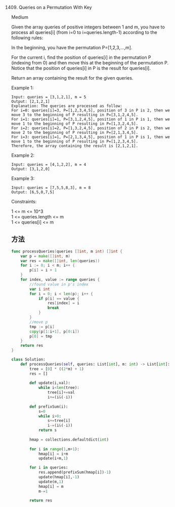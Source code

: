 1409. Queries on a Permutation With Key


Medium


Given the array queries of positive integers between 1 and m, you have to process all queries[i] (from i=0 to i=queries.length-1) according to the following rules:

In the beginning, you have the permutation P=[1,2,3,...,m].

For the current i, find the position of queries[i] in the permutation P (indexing from 0) and then move this at the beginning of the permutation P. Notice that the position of queries[i] in P is the result for queries[i].

Return an array containing the result for the given queries.

 

Example 1:

```
Input: queries = [3,1,2,1], m = 5
Output: [2,1,2,1] 
Explanation: The queries are processed as follow: 
For i=0: queries[i]=3, P=[1,2,3,4,5], position of 3 in P is 2, then we move 3 to the beginning of P resulting in P=[3,1,2,4,5]. 
For i=1: queries[i]=1, P=[3,1,2,4,5], position of 1 in P is 1, then we move 1 to the beginning of P resulting in P=[1,3,2,4,5]. 
For i=2: queries[i]=2, P=[1,3,2,4,5], position of 2 in P is 2, then we move 2 to the beginning of P resulting in P=[2,1,3,4,5]. 
For i=3: queries[i]=1, P=[2,1,3,4,5], position of 1 in P is 1, then we move 1 to the beginning of P resulting in P=[1,2,3,4,5]. 
Therefore, the array containing the result is [2,1,2,1].  
```

Example 2:

```
Input: queries = [4,1,2,2], m = 4
Output: [3,1,2,0]
```

Example 3:

```
Input: queries = [7,5,5,8,3], m = 8
Output: [6,5,0,7,5]
```

Constraints:

1 <= m <= 10^3  
1 <= queries.length <= m  
1 <= queries[i] <= m  


## 方法

```go
func processQueries(queries []int, m int) []int {
    var p = make([]int, m)
	var res = make([]int, len(queries))
	for i := 0; i < m; i++ {
		p[i] = i + 1
	}
	for index, value := range queries {
		//found value in p's index
		var i int
		for i = 0; i < len(p); i++ {
			if p[i] == value {
				res[index] = i
				break
			}
		}
		//move p
		tmp := p[i]
		copy(p[1:i+1], p[0:i])
		p[0] = tmp
	}
	return res
}
```



```python
class Solution:
    def processQueries(self, queries: List[int], m: int) -> List[int]:
        tree = [0] * ((2*m) + 1)
        res = []
        
        def update(i,val):
            while i<len(tree):
                tree[i]+=val
                i+=(i&(-i))
    
        def prefixSum(i):
            s=0
            while i>0:
                s+=tree[i]
                i-=(i&(-i))
            return s
        
        hmap = collections.defaultdict(int)
        
        for i in range(1,m+1):
            hmap[i] = i+m
            update(i+m,1)

        for i in queries:
            res.append(prefixSum(hmap[i])-1)
            update(hmap[i],-1)
            update(m,1)
            hmap[i] = m
            m-=1

        return res
```